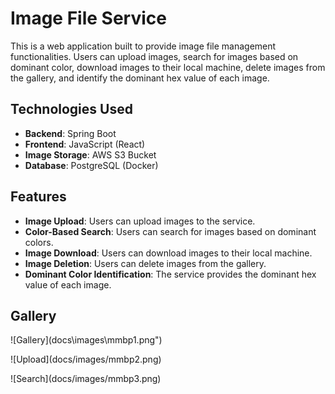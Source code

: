 # Image File Service

This is a web application built to provide image file management functionalities. Users can upload images, search for images based on dominant color, download images to their local machine, delete images from the gallery, and identify the dominant hex value of each image.

## Technologies Used

* **Backend**: Spring Boot
* **Frontend**: JavaScript (React)
* **Image Storage**: AWS S3 Bucket
* **Database**: PostgreSQL (Docker)

## Features

* **Image Upload**: Users can upload images to the service.
* **Color-Based Search**: Users can search for images based on dominant colors.
* **Image Download**: Users can download images to their local machine.
* **Image Deletion**: Users can delete images from the gallery.
* **Dominant Color Identification**: The service provides the dominant hex value of each image.

## Gallery

!\[Gallery](docs\\images\\mmbp1.png")



!\[Upload](docs/images/mmbp2.png)



!\[Search](docs/images/mmbp3.png)

